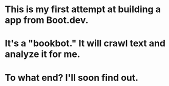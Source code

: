 # This is my first attempt at building a app from Boot.dev.
# It's a "bookbot." It will crawl text and analyze it for me.
# To what end? I'll soon find out.